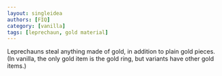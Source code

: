 ```yaml
---
layout: singleidea
authors: [FIQ]
category: [vanilla]
tags: [leprechaun, gold material]
---
```

Leprechauns steal anything made of gold, in addition to plain gold pieces. (In vanilla, the only gold item is the gold ring, but variants have other gold items.)
